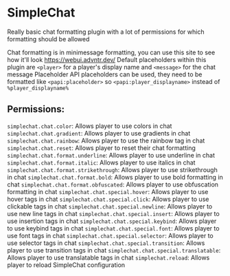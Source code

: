 # SimpleChat

Really basic chat formatting plugin with a lot of permissions for which formatting should be allowed

Chat formatting is in minimessage formatting, you can use this site to see how it'll look https://webui.advntr.dev/
Default placeholders within this plugin are `<player>` for a player's display name and `<message>` for the chat message
Placeholder API placeholders can be used, they need to be formatted like `<papi:placeholder>` so `<papi:player_displayname>` instead of `%player_displayname%`



## Permissions:
`simplechat.chat.color`: Allows player to use colors in chat
`simplechat.chat.gradient`: Allows player to use gradients in chat
`simplechat.chat.rainbow`: Allows player to use the rainbow tag in chat
`simplechat.chat.reset`: Allows player to reset their chat formatting
`simplechat.chat.format.underline`: Allows player to use underline in chat
`simplechat.chat.format.italic`: Allows player to use italics in chat
`simplechat.chat.format.strikethrough`: Allows player to use strikethrough in chat
`simplechat.chat.format.bold`: Allows player to use bold formatting in chat
`simplechat.chat.format.obfuscated`: Allows player to use obfuscation formatting in chat
`simplechat.chat.special.hover`: Allows player to use hover tags in chat
`simplechat.chat.special.click`: Allows player to use clickable tags in chat
`simplechat.chat.special.newline`: Allows player to use new line tags in chat
`simplechat.chat.special.insert`: Allows player to use insertion tags in chat
`simplechat.chat.special.keybind`: Allows player to use keybind tags in chat
`simplechat.chat.special.font`: Allows player to use font tags in chat
`simplechat.chat.special.selector`: Allows player to use selector tags in chat
`simplechat.chat.special.transition`: Allows player to use transition tags in chat
`simplechat.chat.special.translatable`: Allows player to use translatable tags in chat
`simplechat.reload`: Allows player to reload SimpleChat configuration